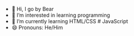 - 👋 Hi, I go by Bear
- 👀 I’m interested in learning programming
- 🌱 I’m currently learning HTML/CSS # JavaScript
- 😄 Pronouns: He/Him

